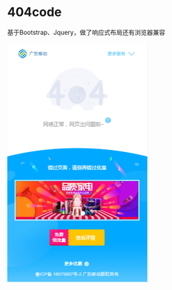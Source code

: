 # 404code
基于Bootstrap、Jquery，做了响应式布局还有浏览器兼容

 ![image](https://github.com/shiny-jun/404code/blob/master/img/404-1.PNG)
